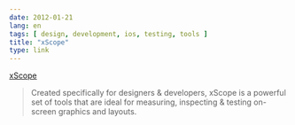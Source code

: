 ```yaml
---
date: 2012-01-21
lang: en
tags: [ design, development, ios, testing, tools ]
title: "xScope"
type: link
---
```


[xScope](http://xscopeapp.com/)

> Created specifically for designers & developers, xScope is a powerful
> set of tools that are ideal for measuring, inspecting & testing
> on-screen graphics and layouts.

